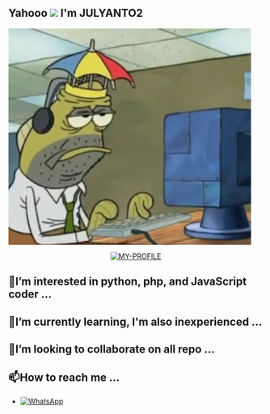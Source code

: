 ## Yahooo <img src="https://github.com/TheDudeThatCode/TheDudeThatCode/blob/master/Assets/Hi.gif" width="29px"> I'm JULYANTO2
<img align="center" height="auto" src="https://github.com/julyanto2/julyanto2/blob/main/img/1.png"/>
<p align="center">
<a href="#"><img title="MY-PROFILE" src="https://img.shields.io/badge/My Profile-blue?colorA=%23#0000ff&colorB=%23017e40&style=for-the-badge"></a>
</p>

## 👀I’m interested in python, php, and JavaScript coder ...

## 🌱I’m currently learning, I'm also inexperienced ...

## 💞️I’m looking to collaborate on all repo ...

## 📫How to reach me ...
* <a href="https://wa.me/6281223461910"><img alt="WhatsApp" src="https://img.shields.io/badge/WhatsApp-25D366?style=for-the-badge&logo=whatsapp&logoColor=white"/></a>


<!---
julyanto2/julyanto2 is a ✨ special ✨ repository because its `README.md` (this file) appears on your GitHub profile.
You can click the Preview link to take a look at your changes.
--->
